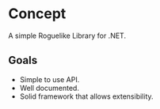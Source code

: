 # Concept

A simple Roguelike Library for .NET.

## Goals

- Simple to use API.
- Well documented.
- Solid framework that allows extensibility.
